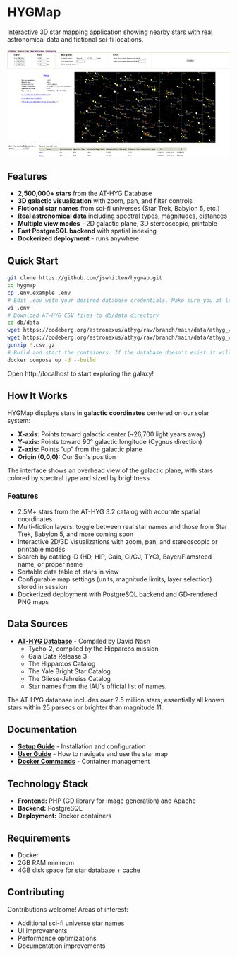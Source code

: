 # HYGMap

Interactive 3D star mapping application showing nearby stars with real astronomical data and fictional sci-fi locations.

![HygMap Screenshot](screenshot.png)

## Features

- **2,500,000+ stars** from the AT-HYG Database
- **3D galactic visualization** with zoom, pan, and filter controls
- **Fictional star names** from sci-fi universes (Star Trek, Babylon 5, etc.)
- **Real astronomical data** including spectral types, magnitudes, distances
- **Multiple view modes** - 2D galactic plane, 3D stereoscopic, printable
- **Fast PostgreSQL backend** with spatial indexing
- **Dockerized deployment** - runs anywhere

## Quick Start

```bash
git clone https://github.com/jswhitten/hygmap.git
cd hygmap
cp .env.example .env
# Edit .env with your desired database credentials. Make sure you at least change the value of POSTGRES_PASSWORD.
vi .env
# Download AT-HYG CSV files to db/data directory
cd db/data
wget https://codeberg.org/astronexus/athyg/raw/branch/main/data/athyg_v32-1.csv.gz
wget https://codeberg.org/astronexus/athyg/raw/branch/main/data/athyg_v32-2.csv.gz
gunzip *.csv.gz
# Build and start the containers. If the database doesn't exist it will automatically be created by the scripts in the db/sql directory.
docker compose up -d --build
```

Open http://localhost to start exploring the galaxy!

## How It Works

HYGMap displays stars in **galactic coordinates** centered on our solar system:

- **X-axis:** Points toward galactic center (~26,700 light years away)
- **Y-axis:** Points toward 90° galactic longitude (Cygnus direction) 
- **Z-axis:** Points "up" from the galactic plane
- **Origin (0,0,0):** Our Sun's position

The interface shows an overhead view of the galactic plane, with stars colored by spectral type and sized by brightness.

### Features

- 2.5M+ stars from the AT-HYG 3.2 catalog with accurate spatial coordinates
- Multi-fiction layers: toggle between real star names and those from Star Trek, Babylon 5, and more coming soon
- Interactive 2D/3D visualizations with zoom, pan, and stereoscopic or printable modes
- Search by catalog ID (HD, HIP, Gaia, Gl/GJ, TYC), Bayer/Flamsteed name, or proper name
- Sortable data table of stars in view
- Configurable map settings (units, magnitude limits, layer selection) stored in session
- Dockerized deployment with PostgreSQL backend and GD-rendered PNG maps

## Data Sources

- **[AT-HYG Database](https://codeberg.org/astronexus/athyg)** - Compiled by David Nash
  - Tycho-2, compiled by the Hipparcos mission
  - Gaia Data Release 3
  - The Hipparcos Catalog
  - The Yale Bright Star Catalog
  - The Gliese-Jahreiss Catalog
  - Star names from the IAU's official list of names.

The AT-HYG database includes over 2.5 million stars; essentially all known stars within 25 parsecs or brighter than magnitude 11.

## Documentation

- **[Setup Guide](docs/setup.md)** - Installation and configuration
- **[User Guide](docs/user-guide.md)** - How to navigate and use the star map
- **[Docker Commands](docs/docker-commands.md)** - Container management

## Technology Stack

- **Frontend:** PHP (GD library for image generation) and Apache
- **Backend:** PostgreSQL
- **Deployment:** Docker containers

## Requirements

- Docker
- 2GB RAM minimum
- 4GB disk space for star database + cache

## Contributing

Contributions welcome! Areas of interest:
- Additional sci-fi universe star names
- UI improvements  
- Performance optimizations
- Documentation improvements
